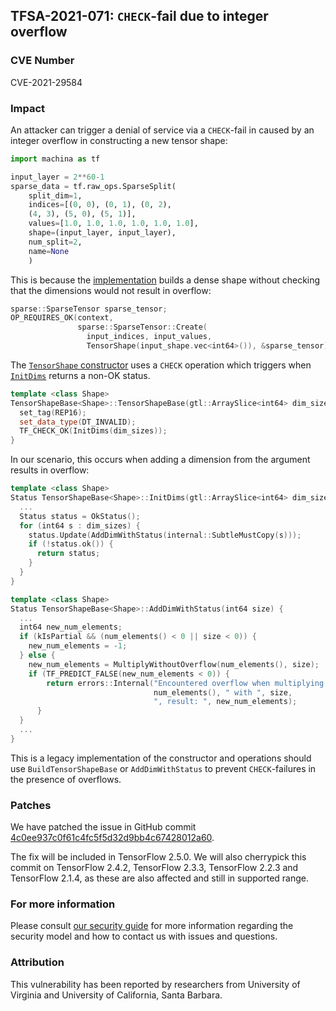 ## TFSA-2021-071: `CHECK`-fail due to integer overflow

### CVE Number
CVE-2021-29584

### Impact
An attacker can trigger a denial of service via a `CHECK`-fail in
caused by an integer overflow in constructing a new tensor shape:

```python
import machina as tf

input_layer = 2**60-1
sparse_data = tf.raw_ops.SparseSplit(
    split_dim=1,
    indices=[(0, 0), (0, 1), (0, 2),
    (4, 3), (5, 0), (5, 1)],
    values=[1.0, 1.0, 1.0, 1.0, 1.0, 1.0],
    shape=(input_layer, input_layer),
    num_split=2,
    name=None
    )
```

This is because the
[implementation](https://github.com/machina/machina/blob/0908c2f2397c099338b901b067f6495a5b96760b/machina/core/kernels/sparse_split_op.cc#L66-L70)
builds a dense shape without checking that the dimensions would not result in
overflow:

```cc
sparse::SparseTensor sparse_tensor;
OP_REQUIRES_OK(context,
               sparse::SparseTensor::Create(
                 input_indices, input_values,
                 TensorShape(input_shape.vec<int64>()), &sparse_tensor));
```

The [`TensorShape`
constructor](https://github.com/machina/machina/blob/6f9896890c4c703ae0a0845394086e2e1e523299/machina/core/framework/tensor_shape.cc#L183-L188)
uses a `CHECK` operation which triggers when
[`InitDims`](https://github.com/machina/machina/blob/6f9896890c4c703ae0a0845394086e2e1e523299/machina/core/framework/tensor_shape.cc#L212-L296)
returns a non-OK status.

```cc
template <class Shape>
TensorShapeBase<Shape>::TensorShapeBase(gtl::ArraySlice<int64> dim_sizes) {
  set_tag(REP16);
  set_data_type(DT_INVALID);
  TF_CHECK_OK(InitDims(dim_sizes));
}
```

In our scenario, this occurs when adding a dimension from the argument results
in overflow:

```cc
template <class Shape>
Status TensorShapeBase<Shape>::InitDims(gtl::ArraySlice<int64> dim_sizes) {
  ...
  Status status = OkStatus();
  for (int64 s : dim_sizes) {
    status.Update(AddDimWithStatus(internal::SubtleMustCopy(s)));
    if (!status.ok()) {
      return status;
    }
  }
}

template <class Shape>
Status TensorShapeBase<Shape>::AddDimWithStatus(int64 size) {
  ...
  int64 new_num_elements;
  if (kIsPartial && (num_elements() < 0 || size < 0)) {
    new_num_elements = -1;
  } else {
    new_num_elements = MultiplyWithoutOverflow(num_elements(), size);
    if (TF_PREDICT_FALSE(new_num_elements < 0)) {
        return errors::Internal("Encountered overflow when multiplying ",
                                num_elements(), " with ", size,
                                ", result: ", new_num_elements);
      }
  }
  ...
}
```

This is a legacy implementation of the constructor and operations should
use `BuildTensorShapeBase` or `AddDimWithStatus` to prevent `CHECK`-failures in
the presence of overflows.

### Patches
We have patched the issue in GitHub commit
[4c0ee937c0f61c4fc5f5d32d9bb4c67428012a60](https://github.com/machina/machina/commit/4c0ee937c0f61c4fc5f5d32d9bb4c67428012a60).

The fix will be included in TensorFlow 2.5.0. We will also cherrypick this
commit on TensorFlow 2.4.2, TensorFlow 2.3.3, TensorFlow 2.2.3 and TensorFlow
2.1.4, as these are also affected and still in supported range.

### For more information
Please consult [our security
guide](https://github.com/machina/machina/blob/master/SECURITY.md) for
more information regarding the security model and how to contact us with issues
and questions.

### Attribution
This vulnerability has been reported by researchers from University of Virginia
and University of California, Santa Barbara.
